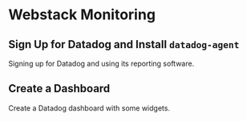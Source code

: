 # Webstack Monitoring

## Sign Up for Datadog and Install `datadog-agent`
Signing up for Datadog and using its reporting software.

## Create a Dashboard
Create a Datadog dashboard with some widgets.
